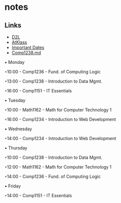 # notes

## Links
- [D2L](https://learn.georgebrown.ca)
- [AtKlass](https://app.atklass.com)
- [Important Dates](https://www.georgebrown.ca/current-students/important-dates?term=27246&category=131)
- [Comp1238.md](https://github.com/AaronSotomayor/notes/blob/main/comp1238.md)

• Monday

  ◦10:00 - Comp1236 - Fund. of Computing Logic
 
  ◦13:00 - Comp1238 - Introduction to Data Mgmt.

  ◦16:00 - Comp1151 - IT Essentials

• Tuesday

  ◦10:00 - Math1162 - Math for Computer Technology 1
 
  ◦16:00 - Comp1234 - Introduction to Web Development

• Wednesday

  ◦14:00 - Comp1234 - Introduction to Web Development

• Thursday

  ◦10:00 - Comp1238 - Introduction to Data Mgmt.
 
  ◦12:00 - Math1162 - Math for Computer Technology 1
 
  ◦14:00 - Comp1236 - Fund. of Computing Logic

• Friday
 
  ◦14:00 - Comp1151 - IT Essentials
